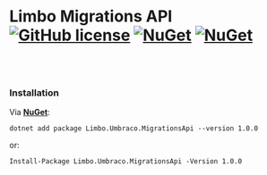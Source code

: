 # Limbo Migrations API [![GitHub license](https://img.shields.io/badge/license-MIT-blue.svg)](LICENSE.md) [![NuGet](https://img.shields.io/nuget/vpre/Limbo.Umbraco.MigrationsApi.svg)](https://www.nuget.org/packages/Limbo.Umbraco.MigrationsApi) [![NuGet](https://img.shields.io/nuget/dt/Limbo.Umbraco.MigrationsApi.svg)](https://www.nuget.org/packages/Limbo.Umbraco.MigrationsApi)


<br /><br />

### Installation

Via  [**NuGet**](https://www.nuget.org/packages/Limbo.Umbraco.MigrationsApi/1.0.0):

```
dotnet add package Limbo.Umbraco.MigrationsApi --version 1.0.0
```

or:

```
Install-Package Limbo.Umbraco.MigrationsApi -Version 1.0.0
```

